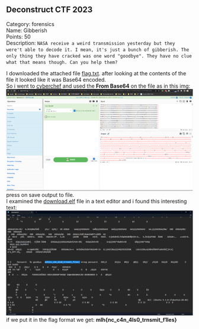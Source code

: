 ## Deconstruct CTF 2023
Category: forensics<br>
Name: Gibberish<br>
Points: 50<br>
Description: `NASA receive a weird transmission yesterday but they were't able to decode it. I mean, it's just a bunch of gibberish. The only thing they have cracked was one word "goodbye". They have no clue what that means though. Can you help them?`<br>

I downloaded the attached file [flag.txt](https://github.com/azooztba/CTF-writeups/blob/main/DeconstruCTF/forensics/Gibberish/resourses/flag.txt). after looking at the contents of the file it looked like it was Base64 encoded.<br>
So i went to [cyberchef](https://cyberchef.org/) and used the <b>From Base64</b> on the file as in this img:<br>
<img src="https://github.com/azooztba/CTF-writeups/blob/main/DeconstruCTF/forensics/Gibberish/resources/cyberchef_screenshot.png"><br>
press on save output to file.<br>
I examined the [download.elf](https://github.com/azooztba/CTF-writeups/blob/main/DeconstruCTF/forensics/Gibberish/resources/download.elf) file in a text editor and i found this interesting text:<br>
<img src="https://github.com/azooztba/CTF-writeups/blob/main/DeconstruCTF/forensics/Gibberish/resources/ELF_screenshot.png"><br>
if we put it in the flag format we get: <b>mlh{nc_c4n_4ls0_trnsmit_f1les}</b>

